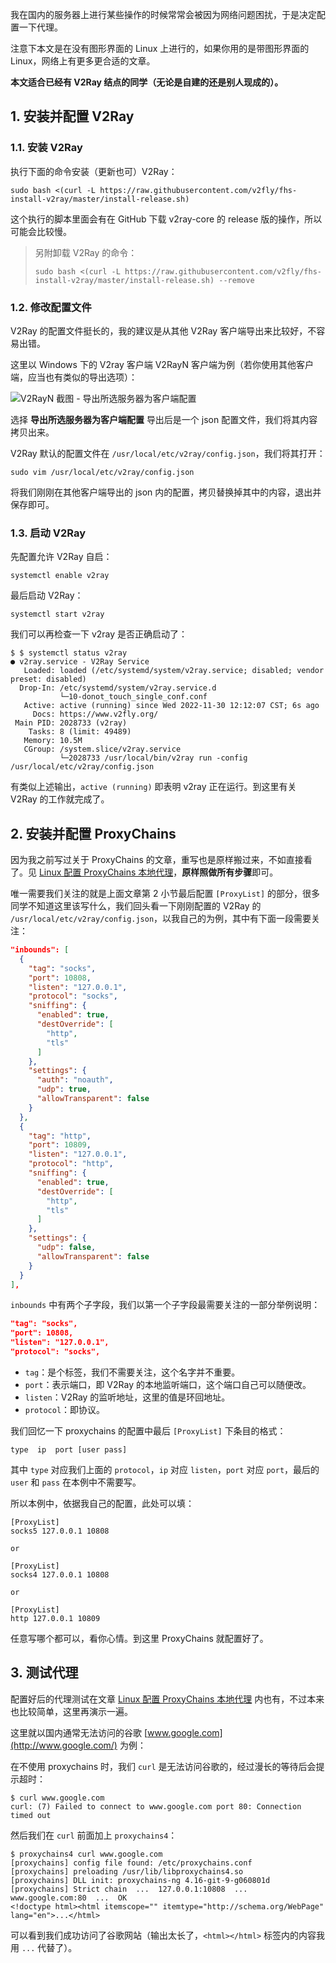 


我在国内的服务器上进行某些操作的时候常常会被因为网络问题困扰，于是决定配置一下代理。

注意下本文是在没有图形界面的 Linux 上进行的，如果你用的是带图形界面的 Linux，网络上有更多更合适的文章。

**本文适合已经有 V2Ray 结点的同学（无论是自建的还是别人现成的）。**





## 1. 安装并配置 V2Ray



### 1.1. 安装 V2Ray

执行下面的命令安装（更新也可）V2Ray：

```shell
sudo bash <(curl -L https://raw.githubusercontent.com/v2fly/fhs-install-v2ray/master/install-release.sh)
```

这个执行的脚本里面会有在 GitHub 下载 v2ray-core 的 release 版的操作，所以可能会比较慢。



> 另附卸载 V2Ray 的命令：
>
> ```shell
> sudo bash <(curl -L https://raw.githubusercontent.com/v2fly/fhs-install-v2ray/master/install-release.sh) --remove
> ```



### 1.2. 修改配置文件

V2Ray 的配置文件挺长的，我的建议是从其他 V2Ray 客户端导出来比较好，不容易出错。

这里以 Windows 下的 V2ray 客户端 V2RayN 客户端为例（若你使用其他客户端，应当也有类似的导出选项）：



![V2RayN 截图 - 导出所选服务器为客户端配置](https://gukaifeng.cn/posts/linux-pei-zhi-v2ray-he-proxychains-shi-xian-ming-ling-xing-dai-li-wu-tu-xing-jie-mian/linux-pei-zhi-v2ray-he-proxychains-shi-xian-ming-ling-xing-dai-li-wu-tu-xing-jie-mian_1.png)



选择 **导出所选服务器为客户端配置** 导出后是一个 json 配置文件，我们将其内容拷贝出来。

V2Ray 默认的配置文件在 `/usr/local/etc/v2ray/config.json`，我们将其打开：

```shell
sudo vim /usr/local/etc/v2ray/config.json
```

将我们刚刚在其他客户端导出的 json 内的配置，拷贝替换掉其中的内容，退出并保存即可。



### 1.3. 启动 V2Ray


先配置允许 V2Ray 自启：

```shell
systemctl enable v2ray
```


最后启动 V2Ray：

```shell
systemctl start v2ray
```

我们可以再检查一下 v2ray 是否正确启动了：

```shell
$ $ systemctl status v2ray
● v2ray.service - V2Ray Service
   Loaded: loaded (/etc/systemd/system/v2ray.service; disabled; vendor preset: disabled)
  Drop-In: /etc/systemd/system/v2ray.service.d
           └─10-donot_touch_single_conf.conf
   Active: active (running) since Wed 2022-11-30 12:12:07 CST; 6s ago
     Docs: https://www.v2fly.org/
 Main PID: 2028733 (v2ray)
    Tasks: 8 (limit: 49489)
   Memory: 10.5M
   CGroup: /system.slice/v2ray.service
           └─2028733 /usr/local/bin/v2ray run -config /usr/local/etc/v2ray/config.json
```

有类似上述输出，`active (running)` 即表明 v2ray 正在运行。到这里有关 V2Ray 的工作就完成了。









## 2. 安装并配置 ProxyChains



因为我之前写过关于 ProxyChains 的文章，重写也是原样搬过来，不如直接看了。见 [Linux 配置 ProxyChains 本地代理](https://gukaifeng.cn/posts/linux-pei-zhi-proxychains-ben-di-dai-li/)，**原样照做所有步骤**即可。

唯一需要我们关注的就是上面文章第 2 小节最后配置 `[ProxyList]` 的部分，很多同学不知道这里该写什么，我们回头看一下刚刚配置的 V2Ray 的 `/usr/local/etc/v2ray/config.json`，以我自己的为例，其中有下面一段需要关注：

```json
"inbounds": [
  {
    "tag": "socks",
    "port": 10808,
    "listen": "127.0.0.1",
    "protocol": "socks",
    "sniffing": {
      "enabled": true,
      "destOverride": [
        "http",
        "tls"
      ]
    },
    "settings": {
      "auth": "noauth",
      "udp": true,
      "allowTransparent": false
    }
  },
  {
    "tag": "http",
    "port": 10809,
    "listen": "127.0.0.1",
    "protocol": "http",
    "sniffing": {
      "enabled": true,
      "destOverride": [
        "http",
        "tls"
      ]
    },
    "settings": {
      "udp": false,
      "allowTransparent": false
    }
  }
],
```



`inbounds` 中有两个子字段，我们以第一个子字段最需要关注的一部分举例说明：

```json
"tag": "socks",
"port": 10808,
"listen": "127.0.0.1",
"protocol": "socks",
```

* `tag`：是个标签，我们不需要关注，这个名字并不重要。
* `port`：表示端口，即 V2Ray 的本地监听端口，这个端口自己可以随便改。
* `listen`：V2Ray 的监听地址，这里的值是环回地址。
* `protocol`：即协议。



我们回忆一下 proxychains 的配置中最后 `[ProxyList]` 下条目的格式：

```
type  ip  port [user pass]
```

其中 `type` 对应我们上面的 `protocol`，`ip` 对应 `listen`，`port` 对应 `port`，最后的 `user` 和 `pass` 在本例中不需要写。



所以本例中，依据我自己的配置，此处可以填：

```
[ProxyList]
socks5 127.0.0.1 10808

or

[ProxyList]
socks4 127.0.0.1 10808

or

[ProxyList]
http 127.0.0.1 10809
```



任意写哪个都可以，看你心情。到这里 ProxyChains 就配置好了。



## 3. 测试代理



配置好后的代理测试在文章  [Linux 配置 ProxyChains 本地代理](https://gukaifeng.cn/posts/linux-pei-zhi-proxychains-ben-di-dai-li/) 内也有，不过本来也比较简单，这里再演示一遍。

这里就以国内通常无法访问的谷歌 [www.google.com](http://www.google.com/) 为例：

在不使用 proxychains 时，我们 `curl` 是无法访问谷歌的，经过漫长的等待后会提示超时：

```shell
$ curl www.google.com
curl: (7) Failed to connect to www.google.com port 80: Connection timed out
```

然后我们在 `curl` 前面加上 `proxychains4`：

```shell
$ proxychains4 curl www.google.com
[proxychains] config file found: /etc/proxychains.conf
[proxychains] preloading /usr/lib/libproxychains4.so
[proxychains] DLL init: proxychains-ng 4.16-git-9-g060801d
[proxychains] Strict chain  ...  127.0.0.1:10808  ...  www.google.com:80  ...  OK
<!doctype html><html itemscope="" itemtype="http://schema.org/WebPage" lang="en">...</html>
```

可以看到我们成功访问了谷歌网站（输出太长了，`<html></html>` 标签内的内容我用 `...` 代替了）。
